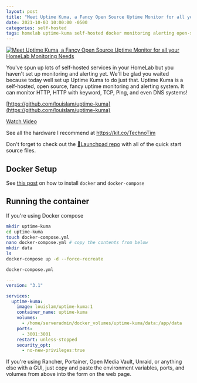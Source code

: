 ```yaml
---
layout: post
title: "Meet Uptime Kuma, a Fancy Open Source Uptime Monitor for all your HomeLab Monitoring Needs"
date: 2021-10-03 10:00:00 -0500
categories: self-hosted
tags: homelab uptime-kuma self-hosted docker monitoring alerting open-source
---
```


[![Meet Uptime Kuma, a Fancy Open Source Uptime Monitor for all your HomeLab Monitoring Needs](https://img.youtube.com/vi/r_A5NKkAqZM/0.jpg)](https://www.youtube.com/watch?v=r_A5NKkAqZM "Meet Uptime Kuma, a Fancy Open Source Uptime Monitor for all your HomeLab Monitoring Needs")

You've spun up lots of self-hosted services in your HomeLab but you haven't set up monitoring and alerting yet.  We'll be glad you waited because today well set up Uptime Kuma to do just that.  Uptime Kuma is a self-hosted, open source, fancy uptime monitoring and alerting system.  It can monitor HTTP, HTTP with keyword, TCP, Ping, and even DNS systems!

[https://github.com/louislam/uptime-kuma](https://github.com/louislam/uptime-kuma)

[Watch Video](https://www.youtube.com/watch?v=r_A5NKkAqZM)

See all the hardware I recommend at <https://kit.co/TechnoTim>

Don't forget to check out the [🚀Launchpad repo](https://l.technotim.live/quick-start) with all of the quick start source files.

## Docker Setup

See [this post](https://docs.technotim.live/posts/docker-compose-install/) on how to install `docker` and `docker-compose`

## Running the container

If you're using Docker compose

```bash
mkdir uptime-kuma
cd uptime-kuma
touch docker-compose.yml
nano docker-compose.yml # copy the contents from below
mkdir data
ls
docker-compose up -d --force-recreate
```

`docker-compose.yml`

```yml
---
version: "3.1"

services:
  uptime-kuma:
    image: louislam/uptime-kuma:1
    container_name: uptime-kuma
    volumes:
      - /home/serveradmin/docker_volumes/uptime-kuma/data:/app/data
    ports:
      - 3001:3001
    restart: unless-stopped
    security_opt:
      - no-new-privileges:true
```

If you're using Rancher, Portainer, Open Media Vault, Unraid, or anything else with a GUI, just copy and paste the environment variables, ports, and volumes from above into the form on the web page.
